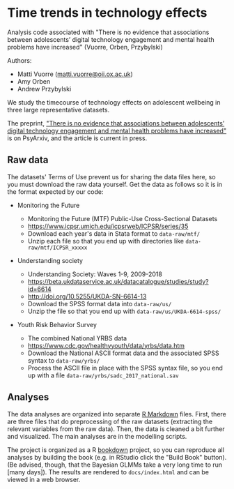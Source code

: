 # Time trends in technology effects

Analysis code associated with "There is no evidence that associations between adolescents’ digital technology engagement and mental health problems have increased" (Vuorre, Orben, Przybylski)

Authors:

- Matti Vuorre (matti.vuorre@oii.ox.ac.uk)
- Amy Orben
- Andrew Przybylski

We study the timecourse of technology effects on adolescent wellbeing in three large representative datasets.

The preprint, ["There is no evidence that associations between adolescents’ digital technology engagement and mental health problems have increased"](https://psyarxiv.com/nv5qj) is on PsyArxiv, and the article is current in press.

## Raw data

The datasets' Terms of Use prevent us for sharing the data files here, so you must download the raw data yourself. Get the data as follows so it is in the format expected by our code: 

- Monitoring the Future
	- Monitoring the Future (MTF) Public-Use Cross-Sectional Datasets
	- https://www.icpsr.umich.edu/icpsrweb/ICPSR/series/35
	- Download each year's data in Stata format to `data-raw/mtf/`
	- Unzip each file so that you end up with directories like `data-raw/mtf/ICPSR_xxxxx`
	
- Understanding society
	- Understanding Society: Waves 1-9, 2009-2018
	- https://beta.ukdataservice.ac.uk/datacatalogue/studies/study?id=6614
	- http://doi.org/10.5255/UKDA-SN-6614-13
	- Download the SPSS format data into `data-raw/us/`
	- Unzip the file so that you end up with `data-raw/us/UKDA-6614-spss/`
	
- Youth Risk Behavior Survey
	- The combined National YRBS data 
	- https://www.cdc.gov/healthyyouth/data/yrbs/data.htm
	- Download the National ASCII format data and the associated SPSS syntax to `data-raw/yrbs/`
	- Process the ASCII file in place with the SPSS syntax file, so you end up with a file `data-raw/yrbs/sadc_2017_national.sav`

## Analyses

The data analyses are organized into separate [R Markdown](https://rmarkdown.rstudio.com/) files. First, there are three files that do preprocessing of the raw datasets (extracting the relevant variables from the raw data). Then, the data is cleaned a bit further and visualized. The main analyses are in the modelling scripts.

The project is organized as a R [bookdown](https://bookdown.org/yihui/bookdown/) project, so you can reproduce all analyses by building the book (e.g. in RStudio click the "Build Book" button). (Be advised, though, that the Bayesian GLMMs take a very long time to run [many days]). The results are rendered to `docs/index.html` and can be viewed in a web browser.
